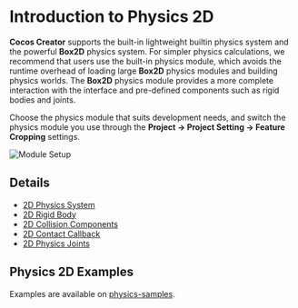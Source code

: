 # Introduction to Physics 2D

__Cocos Creator__ supports the built-in lightweight builtin physics system and the powerful __Box2D__ physics system. For simpler physics calculations, we recommend that users use the built-in physics module, which avoids the runtime overhead of loading large __Box2D__ physics modules and building physics worlds. The __Box2D__ physics module provides a more complete interaction with the interface and pre-defined components such as rigid bodies and joints.

Choose the physics module that suits development needs, and switch the physics module you use through the __Project -> Project Setting -> Feature Cropping__ settings.

![Module Setup](./image/module.png)

## Details

- [2D Physics System](./physics-2d-system.md)
- [2D Rigid Body](./physics-2d-rigid-body.md)
- [2D Collision Components](./physics-2d-collider.md)
- [2D Contact Callback](./physics-2d-contact-callback.md)
- [2D Physics Joints](./physics-2d-joint.md)

## Physics 2D Examples

Examples are available on [physics-samples](https://github.com/cocos-creator/physics-samples/tree/v3.x/2d).

